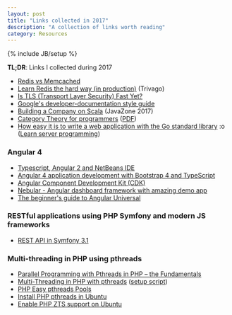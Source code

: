 ```yaml
---
layout: post
title: "Links collected in 2017"
description: "A collection of links worth reading"
category: Resources
---
```

{% include JB/setup %}

**TL;DR**: Links I collected during 2017

- [Redis vs Memcached](https://stackoverflow.com/a/11257333/1977778)
- [Learn Redis the hard way (in production)][1] (Trivago)
- [Is TLS (Transport Layer Security) Fast Yet?][2]
- [Google's developer-documentation style guide][3]
- [Building a Company on Scala][15] (JavaZone 2017)
- [Category Theory for programmers][16] ([PDF][17])
- [How easy it is to write a web application with the Go standard library][19] :o ([Learn server programming][20])

### Angular 4
- [Typescript, Angular 2 and NetBeans IDE][4]
- [Angular 4 application development with Bootstrap 4 and TypeScript][6]
- [Angular Component Development Kit (CDK)][13]
- [Nebular - Angular dashboard framework with amazing demo app][14]
- [The beginner's guide to Angular Universal][18]

<!--more-->

### RESTful applications using PHP Symfony and modern JS frameworks

- [REST API in Symfony 3.1][5]

### Multi-threading in PHP using pthreads

- [Parallel Programming with Pthreads in PHP – the Fundamentals][7]
- [Multi-Threading in PHP with pthreads][8] ([setup script][11])
- [PHP Easy pthreads Pools][9]
- [Install PHP pthreads in Ubuntu][10]
- [Enable PHP ZTS support on Ubuntu][12]


[1]: http://tech.trivago.com/2017/01/25/learn-redis-the-hard-way-in-production/
[2]: https://istlsfastyet.com
[3]: https://developers.google.com/style/highlights
[4]: https://jaxenter.com/typescript-angular-2-and-netbeans-ide-an-unbeatable-trio-125443.html
[5]: https://www.cloudways.com/blog/rest-api-in-symfony-3-1/
[6]: http://www.dotnetcurry.com/angularjs/1366/angular-4-app-typescript-bootstrap
[7]: https://www.sitepoint.com/parallel-programming-pthreads-php-fundamentals/
[8]: https://gist.github.com/krakjoe/6437782
[9]: https://gist.github.com/krakjoe/9384409
[10]: https://github.com/krakjoe/pthreads/issues/584#issuecomment-203789074
[11]: https://stackoverflow.com/a/44758476/1977778
[12]: https://www.digitalocean.com/community/questions/enable-zts-support-on-ubuntu-14-04
[13]: http://amcdnl.com/2017/10/01/angular-component-developer-kit/
[14]: https://github.com/akveo/nebular
[15]: https://2017.javazone.no/program/98bee4618d804d61b0934c92e6c5c164
[16]: https://github.com/hmemcpy/milewski-ctfp-pdf
[17]: https://github.com/hmemcpy/milewski-ctfp-pdf/releases/download/v0.1/category-theory-for-programmers.pdf
[18]: https://davidea.st/articles/the-beginners-guide-to-angular-universal
[19]: https://golang.org/doc/articles/wiki/
[20]: https://github.com/golang/go/wiki/LearnServerProgramming
